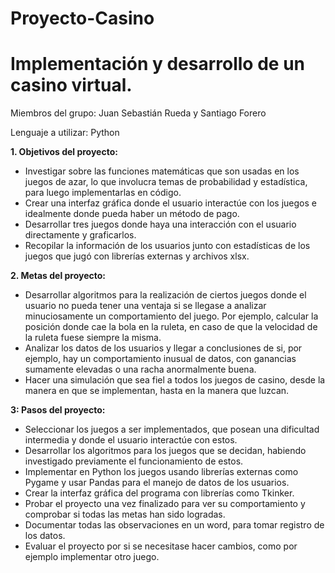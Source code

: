 # Proyecto-Casino
# **Implementación y desarrollo de un casino virtual.**

Miembros del grupo: Juan Sebastián Rueda y Santiago Forero

Lenguaje a utilizar: Python

**1. Objetivos del proyecto:**

- Investigar sobre las funciones matemáticas que son usadas en los juegos de azar, lo que involucra temas de probabilidad y estadística, para luego implementarlas en código.
- Crear una interfaz gráfica donde el usuario interactúe con los juegos e idealmente donde pueda haber un método de pago.
- Desarrollar tres juegos donde haya una interacción con el usuario directamente y graficarlos.
- Recopilar la información de los usuarios junto con estadísticas de los juegos que jugó con librerías externas y archivos xlsx.

**2. Metas del proyecto:**

- Desarrollar algoritmos para la realización de ciertos juegos donde el usuario no pueda tener una ventaja si se llegase a analizar minuciosamente un comportamiento del juego. Por ejemplo, calcular la posición donde cae la bola en la ruleta, en caso de que la velocidad de la ruleta fuese siempre la misma.
- Analizar los datos de los usuarios y llegar a conclusiones de si, por ejemplo, hay un comportamiento inusual de datos, con ganancias sumamente elevadas o una racha anormalmente buena.
- Hacer una simulación que sea fiel a todos los juegos de casino, desde la manera en que se implementan, hasta en la manera que luzcan.

**3: Pasos del proyecto:**

- Seleccionar los juegos a ser implementados, que posean una dificultad intermedia y donde el usuario interactúe con estos.
- Desarrollar los algoritmos para los juegos que se decidan, habiendo investigado previamente el funcionamiento de estos.
- Implementar en Python los juegos usando librerías externas como Pygame y usar Pandas para el manejo de datos de los usuarios.
- Crear la interfaz gráfica del programa con librerías como Tkinker.
- Probar el proyecto una vez finalizado para ver su comportamiento y comprobar si todas las metas han sido logradas.
- Documentar todas las observaciones en un word, para tomar registro de los datos.
- Evaluar el proyecto por si se necesitase hacer cambios, como por ejemplo implementar otro juego.
